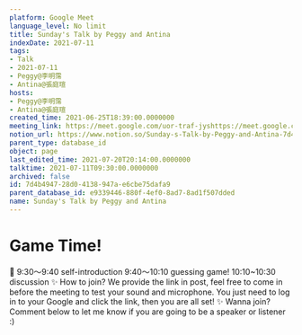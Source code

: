 ```yaml
---
platform: Google Meet
language_level: No limit
title: Sunday's Talk by Peggy and Antina
indexDate: 2021-07-11
tags:
- Talk
- 2021-07-11
- Peggy@李明霈
- Antina@張庭瑄
hosts:
- Peggy@李明霈
- Antina@張庭瑄
created_time: 2021-06-25T18:39:00.0000000
meeting_link: https://meet.google.com/uor-traf-jyshttps://meet.google.com/uor-traf-jys
notion_url: https://www.notion.so/Sunday-s-Talk-by-Peggy-and-Antina-7d4b494728d04138947ae6cbe75dafa9
parent_type: database_id
object: page
last_edited_time: 2021-07-20T20:14:00.0000000
talktime: 2021-07-11T09:30:00.0000000
archived: false
id: 7d4b4947-28d0-4138-947a-e6cbe75dafa9
parent_database_id: e9339446-880f-4ef0-8ad7-8ad1f507dded
name: Sunday's Talk by Peggy and Antina
---
```



# Game Time!
📅
9:30～9:40 self-introduction
9:40～10:10 guessing game!
10:10~10:30 discussion
✨
How to join?
We provide the link in post, feel free to come in before the meeting to test your sound and microphone. You just need to log in to your Google and click the link, then you are all set!
✨
Wanna join?
Comment below to let me know if you are going to be a speaker or listener :)


